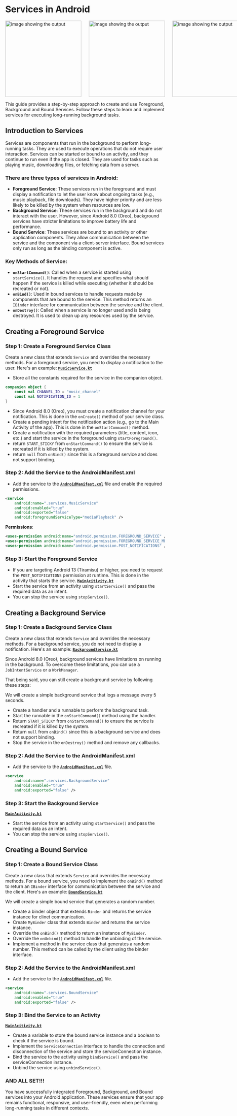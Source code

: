 # Services in Android

<div style="display: flex; flex-direction: row; gap: 24px;">
    <img src="./Screenshot_20240923_031008.png" alt="image showing the output" width="240" />
    <img src="./Screenshot_20240923_031026.png" alt="image showing the output" width="240" />
    <img src="./Screenshot_20240923_031053.png" alt="image showing the output" width="240" />
</div>

This guide provides a step-by-step approach to create and use Foreground, Background and Bound Services. Follow these steps to learn and implement services for executing long-running background tasks.

## Introduction to Services

Services are components that run in the background to perform long-running tasks. They are used to execute operations that do not require user interaction. Services can be started or bound to an activity, and they continue to run even if the app is closed. They are used for tasks such as playing music, downloading files, or fetching data from a server.

### There are three types of services in Android:

- **Foreground Service**: These services run in the foreground and must display a notification to let the user know about ongoing tasks (e.g., music playback, file downloads). They have higher priority and are less likely to be killed by the system when resources are low.
- **Background Service**: These services run in the background and do not interact with the user. However, since Android 8.0 (Oreo), background services have stricter limitations to improve battery life and performance.
- **Bound Service**: These services are bound to an activity or other application components. They allow communication between the service and the component via a client-server interface. Bound services only run as long as the binding component is active.

### Key Methods of Service:
- **`onStartCommand()`**: Called when a service is started using `startService()`. It handles the request and specifies what should happen if the service is killed while executing (whether it should be recreated or not).
- **`onBind()`**: Used in bound services to handle requests made by components that are bound to the service. This method returns an `IBinder` interface for communication between the service and the client.
- **`onDestroy()`**: Called when a service is no longer used and is being destroyed. It is used to clean up any resources used by the service.


## Creating a Foreground Service

### Step 1: Create a Foreground Service Class

Create a new class that extends `Service` and overrides the necessary methods. For a foreground service, you need to display a notification to the user. Here's an example: [**`MusicService.kt`**](./app/src/main/java/com/example/myservices/services/MusicService.kt)

- Store all the constants required for the service in the companion object.
```kotlin
companion object {
    const val CHANNEL_ID = "music_channel"
    const val NOTIFICATION_ID = 1
}
```
- Since Android 8.0 (Oreo), you must create a notification channel for your notification. This is done in the `onCreate()` method of your service class.
- Create a pending intent for the notification action (e.g., go to the Main Activity of the app). This is done in the `onStartCommand()` method.
- Create a notification with the required parameters (title, content, icon, etc.) and start the service in the foreground using `startForeground()`.
- return `START_STICKY` from `onStartCommand()` to ensure the service is recreated if it is killed by the system.
- return `null` from `onBind()` since this is a foreground service and does not support binding.

### Step 2: Add the Service to the AndroidManifest.xml
- Add the service to the [**`AndroidManifest.xml`**](./app/src/main/AndroidManifest.xml) file and enable the required permissions.
```xml
<service
    android:name=".services.MusicService"
    android:enabled="true"
    android:exported="false"
    android:foregroundServiceType="mediaPlayback" />
```
**Permissions**:
```xml
<uses-permission android:name="android.permission.FOREGROUND_SERVICE" />
<uses-permission android:name="android.permission.FOREGROUND_SERVICE_MEDIA_PLAYBACK" />
<uses-permission android:name="android.permission.POST_NOTIFICATIONS" />
```

### Step 3: Start the Foreground Service

- If you are targeting Android 13 (Tiramisu) or higher, you need to request the `POST_NOTIFICATIONS` permission at runtime. This is done in the activity that starts the service. [**`MainAcitivity.kt`**](./app/src/main/java/com/example/myservices/MainActivity.kt)
- Start the service from an activity using `startService()` and pass the required data as an intent.
- You can stop the service using `stopService()`.


## Creating a Background Service

### Step 1: Create a Background Service Class

Create a new class that extends `Service` and overrides the necessary methods. For a background service, you do not need to display a notification. Here's an example: [**`BackgroundService.kt`**](./app/src/main/java/com/example/myservices/services/BackgroundService.kt)

Since Android 8.0 (Oreo), background services have limitations on running in the background. To overcome these limitations, you can use a `JobIntentService` or a `WorkManager`.

That being said, you can still create a background service by following these steps:

We will create a simple background service that logs a message every 5 seconds.

- Create a handler and a runnable to perform the background task.
- Start the runnable in the `onStartCommand()` method using the handler.
- Return `START_STICKY` from `onStartCommand()` to ensure the service is recreated if it is killed by the system.
- Return `null` from `onBind()` since this is a background service and does not support binding.
- Stop the service in the `onDestroy()` method and remove any callbacks.

### Step 2: Add the Service to the AndroidManifest.xml

- Add the service to the [**`AndroidManifest.xml`**](./app/src/main/AndroidManifest.xml) file.
```xml
<service
    android:name=".services.BackgroundService"
    android:enabled="true"
    android:exported="false" />
```

### Step 3: Start the Background Service

[**`MainAcitivity.kt`**](./app/src/main/java/com/example/myservices/MainActivity.kt)

- Start the service from an activity using `startService()` and pass the required data as an intent.
- You can stop the service using `stopService()`.


## Creating a Bound Service

### Step 1: Create a Bound Service Class

Create a new class that extends `Service` and overrides the necessary methods. For a bound service, you need to implement the `onBind()` method to return an `IBinder` interface for communication between the service and the client. Here's an example: [**`BoundService.kt`**](./app/src/main/java/com/example/myservices/services/BoundService.kt)

We will create a simple bound service that generates a random number.

- Create a binder object that extends `Binder` and returns the service instance for clinet communication.
- Create `MyBinder` class that extends `Binder` and returns the service instance.
- Override the `onBind()` method to return an instance of `MyBinder`.
- Override the `onUnbind()` method to handle the unbinding of the service.
- Implement a method in the service class that generates a random number. This method can be called by the client using the binder interface.

### Step 2: Add the Service to the AndroidManifest.xml

- Add the service to the [**`AndroidManifest.xml`**](./app/src/main/AndroidManifest.xml) file.
```xml
<service
    android:name=".services.BoundService"
    android:enabled="true"
    android:exported="false" />
```

### Step 3: Bind the Service to an Activity

[**`MainAcitivity.kt`**](./app/src/main/java/com/example/myservices/MainActivity.kt)

- Create a variable to store the bound service instance and a boolean to check if the service is bound.
- Implement the `ServiceConnection` interface to handle the connection and disconnection of the service and store the serviceConnection instance.
- Bind the service to the activity using `bindService()` and pass the serviceConnection instance.
- Unbind the service using `unbindService()`.

### AND ALL SET!!!

You have successfully integrated Foreground, Background, and Bound services into your Android application. These services ensure that your app remains functional, responsive, and user-friendly, even when performing long-running tasks in different contexts.